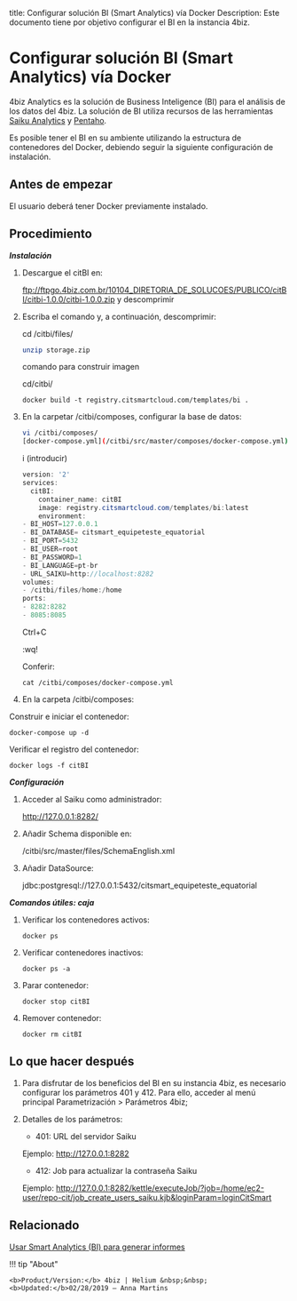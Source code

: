 title: Configurar solución BI (Smart Analytics) vía Docker
Description: Este documento tiene por objetivo configurar el BI en la instancia 4biz.
# Configurar solución BI (Smart Analytics) vía Docker

4biz Analytics es la solución de Business Inteligence (BI) para el análisis de los
datos del 4biz. La solución de BI utiliza recursos de las herramientas [Saiku
Analytics](https://www.meteorite.bi/products/saiku-reporting) y [Pentaho](https://www.hitachivantara.com/go/pentaho.html).

Es posible tener el BI en su ambiente utilizando la estructura de contenedores del
Docker, debiendo seguir la siguiente configuración de instalación.

Antes de empezar
----------------

El usuario deberá tener Docker previamente instalado. 


Procedimiento
------------

***Instalación***

1.  Descargue el citBI en:

    ftp://ftpgo.4biz.com.br/10104_DIRETORIA_DE_SOLUCOES/PUBLICO/citBI/citbi-1.0.0/citbi-1.0.0.zip y descomprimir

1.  Escriba el comando y, a continuación, descomprimir:

    
    cd /citbi/files/
    
    ```sh
    unzip storage.zip
    ```
    comando para construir imagen
    
    cd/citbi/
    
    ```
    docker build -t registry.citsmartcloud.com/templates/bi .
    ```
    
1.  En la carpetar /citbi/composes, configurar la base de datos:
    ```sh
    vi /citbi/composes/
    [docker-compose.yml](/citbi/src/master/composes/docker-compose.yml)
    ```
    
    i (introducir)

    ```java
    version: '2'
    services:
      citBI:
        container_name: citBI
        image: registry.citsmartcloud.com/templates/bi:latest
        environment:
    - BI_HOST=127.0.0.1
    - BI_DATABASE= citsmart_equipeteste_equatorial
    - BI_PORT=5432
    - BI_USER=root
    - BI_PASSWORD=1
    - BI_LANGUAGE=pt-br
    - URL_SAIKU=http://localhost:8282
    volumes:
    - /citbi/files/home:/home
    ports:
    - 8282:8282
    - 8085:8085
    ```

    Ctrl+C

    :wq!
    
    Conferir:

    ```
    cat /citbi/composes/docker-compose.yml
    ```

1.  En la carpeta /citbi/composes:

Construir e iniciar el contenedor:

```
docker-compose up -d
```

Verificar el registro del contenedor:

```
docker logs -f citBI
```

***Configuración***

1.  Acceder al Saiku como administrador:

    <http://127.0.0.1:8282/>

2.  Añadir Schema disponible en:

      /citbi/src/master/files/SchemaEnglish.xml

3.  Añadir DataSource:

    jdbc:postgresql://127.0.0.1:5432/citsmart_equipeteste_equatorial

***Comandos útiles: caja***

1.  Verificar los contenedores activos:

    ```
    docker ps
    ```

1.  Verificar contenedores inactivos:
    
    ```
    docker ps -a
    ```

1.  Parar contenedor:
    
    ```
    docker stop citBI
    ```

1.  Remover contenedor:
    ```
    docker rm citBI
    ```

Lo que hacer después
------------------

1. Para disfrutar de los beneficios del BI en su instancia 4biz, es necesario
configurar los parámetros 401 y 412. Para ello, acceder al menú principal
Parametrización \> Parámetros 4biz;

2. Detalles de los parámetros:

    -   401: URL del servidor Saiku

    Ejemplo: http://127.0.0.1:8282

    -   412: Job para actualizar la contraseña Saiku

    Ejemplo:
    http://127.0.0.1:8282/kettle/executeJob/?job=/home/ec2-user/repo-cit/job_create_users_saiku.kjb&loginParam=loginCitSmart


Relacionado
-----------

[Usar Smart Analytics (BI) para generar informes](/es-es/4biz-helium/additional-features/smart-analytics/use-bi-solution.html)



!!! tip "About"

    <b>Product/Version:</b> 4biz | Helium &nbsp;&nbsp;
    <b>Updated:</b>02/28/2019 – Anna Martins
